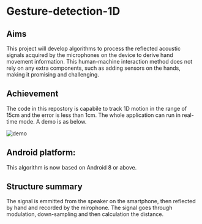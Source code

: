 # Gesture-detection-1D

## Aims
This project will develop algorithms to process the reflected acoustic signals acquired by the microphones on the device to derive hand movement information. This human-machine interaction method does not rely on any extra components, such as adding sensors on the hands, making it promising and challenging.

## Achievement
The code in this repostory is capabile to track 1D motion in the range of 15cm and the error is less than 1cm. The whole application can run in real-time mode. A demo is as below.


![demo](https://github.com/taleman1997/Gesture_detection_1D/blob/main/demo.gif)


## Android platform:
This algorithm is now based on Android 8 or above.

## Structure summary
The signal is emmitted from the speaker on the smartphone, then reflected by hand and recorded by the mirophone. The signal goes through modulation, down-sampling and then calculation the distance.
